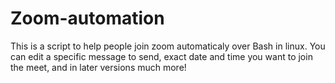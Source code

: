 # Zoom-automation
This is a script to help people join zoom automaticaly over Bash in linux.
You can edit a specific message to send, exact date and time you want to join the meet, and in later versions much more!
